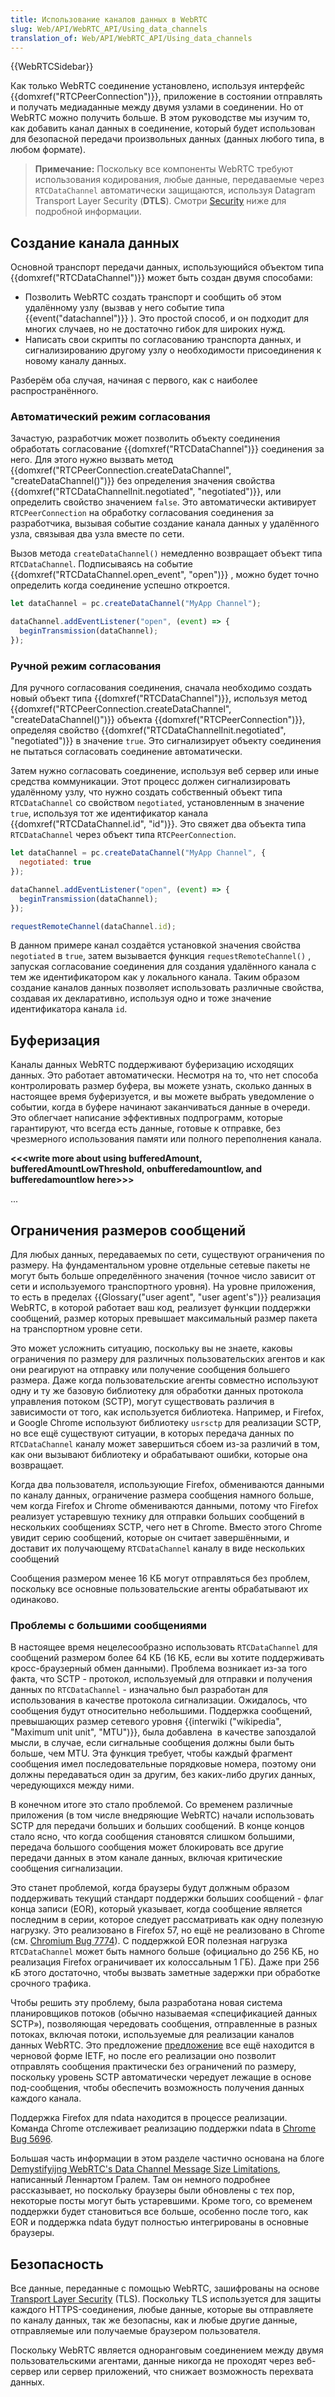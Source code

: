 ```yaml
---
title: Использование каналов данных в WebRTC
slug: Web/API/WebRTC_API/Using_data_channels
translation_of: Web/API/WebRTC_API/Using_data_channels
---
```

{{WebRTCSidebar}}

Как только WebRTC соединение установлено, используя интерфейс {{domxref("RTCPeerConnection")}}, приложение в состоянии отправлять и получать медиаданные между двумя узлами в соединении. Но от WebRTC можно получить больше. В этом руководстве мы изучим то, как добавить канал данных в соединение, который будет использован для безопасной передачи произвольных данных (данных любого типа, в любом формате).

> **Примечание:** Поскольку все компоненты WebRTC требуют использования кодирования, любые данные, передаваемые через `RTCDataChannel` автоматически защищаются, используя Datagram Transport Layer Security (**DTLS**). Смотри [Security](#security) ниже для подробной информации.

## Создание канала данных

Основной транспорт передачи данных, использующийся объектом типа {{domxref("RTCDataChannel")}} может быть создан двумя способами:

- Позволить WebRTC создать транспорт и сообщить об этом удалённому узлу (вызвав у него событие типа {{event("datachannel")}} ). Это простой способ, и он подходит для многих случаев, но не достаточно гибок для широких нужд.
- Написать свои скрипты по согласованию транспорта данных, и сигнализированию другому узлу о необходимости присоединения к новому каналу данных.

Разберём оба случая, начиная с первого, как с наиболее распространённого.

### Автоматический режим согласования

Зачастую, разработчик может позволить объекту соединения обработать согласование {{domxref("RTCDataChannel")}} соединения за него. Для этого нужно вызвать метод {{domxref("RTCPeerConnection.createDataChannel", "createDataChannel()")}} без определения значения свойства {{domxref("RTCDataChannelInit.negotiated", "negotiated")}}, или определить свойство значением `false`. Это автоматически активирует `RTCPeerConnection` на обработку согласования соединения за разработчика, вызывая событие создание канала данных у удалённого узла, связывая два узла вместе по сети.

Вызов метода `createDataChannel()` немедленно возвращает объект типа `RTCDataChannel`. Подписываясь на событие {{domxref("RTCDataChannel.open_event", "open")}} , можно будет точно определить когда соединение успешно откроется.

```js
let dataChannel = pc.createDataChannel("MyApp Channel");

dataChannel.addEventListener("open", (event) => {
  beginTransmission(dataChannel);
});
```

### Ручной режим согласования

Для ручного согласования соединения, сначала необходимо создать новый объект типа {{domxref("RTCDataChannel")}}, используя метод {{domxref("RTCPeerConnection.createDataChannel", "createDataChannel()")}} объекта {{domxref("RTCPeerConnection")}}, определяя свойство {{domxref("RTCDataChannelInit.negotiated", "negotiated")}} в значение `true`. Это сигнализирует объекту соединения не пытаться согласовать соединение автоматически.

Затем нужно согласовать соединение, используя веб сервер или иные средства коммуникации. Этот процесс должен сигнализировать удалённому узлу, что нужно создать собственный объект типа `RTCDataChannel` со свойством `negotiated`, установленным в значение `true`, используя тот же идентификатор канала {{domxref("RTCDataChannel.id", "id")}}. Это свяжет два объекта типа `RTCDataChannel` через объект типа `RTCPeerConnection`.

```js
let dataChannel = pc.createDataChannel("MyApp Channel", {
  negotiated: true
});

dataChannel.addEventListener("open", (event) => {
  beginTransmission(dataChannel);
});

requestRemoteChannel(dataChannel.id);
```

В данном примере канал создаётся установкой значения свойства `negotiated` в `true`, затем вызывается функция `requestRemoteChannel()` , запуская согласование соединения для создания удалённого канала с тем же идентификатором как у локального канала. Таким образом создание каналов данных позволяет использовать различные свойства, создавая их декларативно, используя одно и тоже значение идентификатора канала `id`.

## Буферизация

Каналы данных WebRTC поддерживают буферизацию исходящих данных. Это работает автоматически. Несмотря на то, что нет способа контролировать размер буфера, вы можете узнать, сколько данных в настоящее время буферизуется, и вы можете выбрать уведомление о событии, когда в буфере начинают заканчиваться данные в очереди. Это облегчает написание эффективных подпрограмм, которые гарантируют, что всегда есть данные, готовые к отправке, без чрезмерного использования памяти или полного переполнения канала.

**<<\<write more about using bufferedAmount, bufferedAmountLowThreshold, onbufferedamountlow, and bufferedamountlow here>>>**

...

## Ограничения размеров сообщений

Для любых данных, передаваемых по сети, существуют ограничения по размеру. На фундаментальном уровне отдельные сетевые пакеты не могут быть больше определённого значения (точное число зависит от сети и используемого транспортного уровня). На уровне приложения, то есть в пределах {{Glossary("user agent", "user agent's")}} реализация WebRTC, в которой работает ваш код, реализует функции поддержки сообщений, размер которых превышает максимальный размер пакета на транспортном уровне сети.

Это может усложнить ситуацию, поскольку вы не знаете, каковы ограничения по размеру для различных пользовательских агентов и как они реагируют на отправку или получение сообщения большего размера. Даже когда пользовательские агенты совместно используют одну и ту же базовую библиотеку для обработки данных протокола управления потоком (SCTP), могут существовать различия в зависимости от того, как используется библиотека. Например, и Firefox, и Google Chrome используют библиотеку `usrsctp` для реализации SCTP, но все ещё существуют ситуации, в которых передача данных по `RTCDataChannel` каналу может завершиться сбоем из-за различий в том, как они вызывают библиотеку и обрабатывают ошибки, которые она возвращает.

Когда два пользователя, использующие Firefox, обмениваются данными по каналу данных, ограничение размера сообщения намного больше, чем когда Firefox и Chrome обмениваются данными, потому что Firefox реализует устаревшую технику для отправки больших сообщений в нескольких сообщениях SCTP, чего нет в Chrome. Вместо этого Chrome увидит серию сообщений, которые он считает завершёнными, и доставит их получающему `RTCDataChannel` каналу в виде нескольких сообщений

Сообщения размером менее 16 КБ могут отправляться без проблем, поскольку все основные пользовательские агенты обрабатывают их одинаково.

### Проблемы с большими сообщениями

В настоящее время нецелесообразно использовать `RTCDataChannel` для сообщений размером более 64 КБ (16 КБ, если вы хотите поддерживать кросс-браузерный обмен данными). Проблема возникает из-за того факта, что SCTP - протокол, используемый для отправки и получения данных по `RTCDataChannel` - изначально был разработан для использования в качестве протокола сигнализации. Ожидалось, что сообщения будут относительно небольшими. Поддержка сообщений, превышающих размер сетевого уровня {{interwiki ("wikipedia", "Maximum unit unit", "MTU")}}, была добавлена ​​ в качестве запоздалой мысли, в случае, если сигнальные сообщения должны были быть больше, чем MTU. Эта функция требует, чтобы каждый фрагмент сообщения имел последовательные порядковые номера, поэтому они должны передаваться один за другим, без каких-либо других данных, чередующихся между ними.

В конечном итоге это стало проблемой. Со временем различные приложения (в том числе внедряющие WebRTC) начали использовать SCTP для передачи больших и больших сообщений. В конце концов стало ясно, что когда сообщения становятся слишком большими, передача большого сообщения может блокировать все другие передачи данных в этом канале данных, включая критические сообщения сигнализации.

Это станет проблемой, когда браузеры будут должным образом поддерживать текущий стандарт поддержки больших сообщений - флаг конца записи (EOR), который указывает, когда сообщение является последним в серии, которое следует рассматривать как одну полезную нагрузку. Это реализовано в Firefox 57, но ещё не реализовано в Chrome (см. [Chromium Bug 7774](https://bugs.chromium.org/p/webrtc/issues/detail?id=7774)). С поддержкой EOR полезная нагрузка `RTCDataChannel` может быть намного больше (официально до 256 КБ, но реализация Firefox ограничивает их колоссальным 1 ГБ). Даже при 256 кБ этого достаточно, чтобы вызвать заметные задержки при обработке срочного трафика.

Чтобы решить эту проблему, была разработана новая система планировщиков потоков (обычно называемая «спецификацией данных SCTP»), позволяющая чередовать сообщения, отправленные в разных потоках, включая потоки, используемые для реализации каналов данных WebRTC. Это предложение [предложение](https://tools.ietf.org/html/draft-ietf-tsvwg-sctp-ndata) все ещё находится в черновой форме IETF, но после его реализации оно позволит отправлять сообщения практически без ограничений по размеру, поскольку уровень SCTP автоматически чередует лежащие в основе под-сообщения, чтобы обеспечить возможность получения данных каждого канала.

Поддержка Firefox для ndata находится в процессе реализации. Команда Chrome отслеживает реализацию поддержки ndata в [Chrome Bug 5696](https://bugs.chromium.org/p/webrtc/issues/detail?id=5696).

Большая часть информации в этом разделе частично основана на блоге [Demystifyijng WebRTC's Data Channel Message Size Limitations](https://lgrahl.de/articles/demystifying-webrtc-dc-size-limit.html), написанный Леннартом Гралем. Там он немного подробнее рассказывает, но поскольку браузеры были обновлены с тех пор, некоторые посты могут быть устаревшими. Кроме того, со временем поддержки будет становиться все больше, особенно после того, как EOR и поддержка ndata будут полностью интегрированы в основные браузеры.

## Безопасность

Все данные, переданные с помощью WebRTC, зашифрованы на основе [Transport Layer Security](/ru/docs/Web/Security/Transport_Layer_Security) (TLS). Поскольку TLS используется для защиты каждого HTTPS-соединения, любые данные, которые вы отправляете по каналу данных, так же безопасны, как и любые другие данные, отправляемые или получаемые браузером пользователя.

Поскольку WebRTC является одноранговым соединением между двумя пользовательскими агентами, данные никогда не проходят через веб-сервер или сервер приложений, что снижает возможность перехвата данных.
